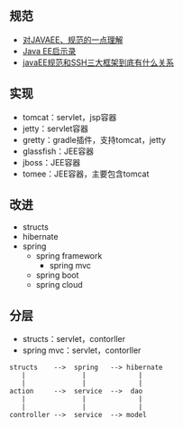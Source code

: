 ## 规范

- [对JAVAEE、规范的一点理解](http://www.iteye.com/topic/1125848)
- [Java EE启示录](https://www.cnblogs.com/hyddd/archive/2010/02/03/1662333.html)
- [javaEE规范和SSH三大框架到底有什么关系](http://blog.csdn.net/bingjing12345/article/details/20641891)

## 实现

- tomcat：servlet，jsp容器
- jetty：servlet容器
- gretty：gradle插件，支持tomcat，jetty
- glassfish：JEE容器
- jboss：JEE容器
- tomee：JEE容器，主要包含tomcat

## 改进

- structs
- hibernate
- spring
  - spring framework
    - spring mvc
  - spring boot
  - spring cloud

## 分层

- structs：servlet，contorller
- spring mvc：servlet，contorller

```
structs    -->  spring   --> hibernate
   |              |             |
   |              |             |
action     -->  service  -->  dao
   |              |             |
   |              |             |
controller -->  service  --> model
```